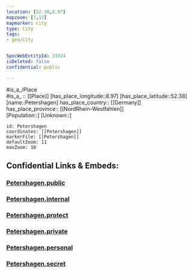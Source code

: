 ```yaml
---
location: [52.38,8.97] 
mapzoom: [7,12] 
mapmarker: city 
type: City
tags:
- geo/City


SpocWebEntityId: 33324
isDeleted: false
confidential: public

---
```

#is_a_/Place  
#is_a_ :: [[Place]] 
[has_place_longitude::8.97] 
[has_place_latitude::52.38] 
[name::Petershagen] 
has_place_country:: [[Germany]]  
has_place_province:: [[NordRhein-Westfahlen]]  
[Population::] 
[Unknown::] 


```leaflet
id: Petershagen
coordinates: [[Petershagen]] 
markerFile: [[Petershagen]] 
defaultZoom: 11 
maxZoom: 18
```


## Confidential Links & Embeds: 

### [Petershagen.public](/_public/\Earth\Continent\Europe\Europe~Central\Germany\Germany~West\Nordrhein-Westfalen\counties~NW\Minden-Lübbecke\cities~Minden-LübbeckePetershagen.public.md) 

### [Petershagen.internal](/_internal/\Earth\Continent\Europe\Europe~Central\Germany\Germany~West\Nordrhein-Westfalen\counties~NW\Minden-Lübbecke\cities~Minden-LübbeckePetershagen.internal.md) 

### [Petershagen.protect](/_protect/\Earth\Continent\Europe\Europe~Central\Germany\Germany~West\Nordrhein-Westfalen\counties~NW\Minden-Lübbecke\cities~Minden-LübbeckePetershagen.protect.md) 

### [Petershagen.private](/_private/\Earth\Continent\Europe\Europe~Central\Germany\Germany~West\Nordrhein-Westfalen\counties~NW\Minden-Lübbecke\cities~Minden-LübbeckePetershagen.private.md) 

### [Petershagen.personal](/_personal/\Earth\Continent\Europe\Europe~Central\Germany\Germany~West\Nordrhein-Westfalen\counties~NW\Minden-Lübbecke\cities~Minden-LübbeckePetershagen.personal.md) 

### [Petershagen.secret](/_secret/\Earth\Continent\Europe\Europe~Central\Germany\Germany~West\Nordrhein-Westfalen\counties~NW\Minden-Lübbecke\cities~Minden-LübbeckePetershagen.secret.md)


